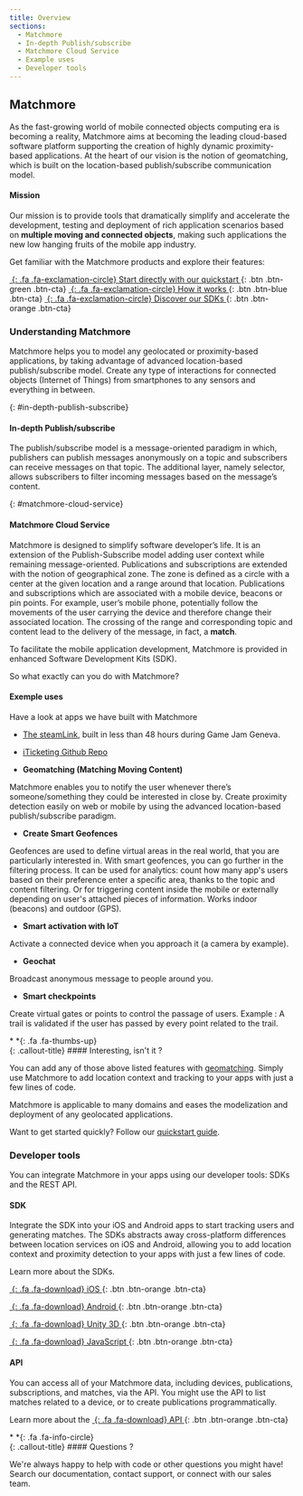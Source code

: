 ```yaml
---
title: Overview
sections:
  - Matchmore
  - In-depth Publish/subscribe
  - Matchmore Cloud Service
  - Example uses
  - Developer tools
---
```


## Matchmore
As the fast-growing world of mobile connected objects computing era is becoming a reality, Matchmore aims at becoming the leading cloud-based software platform supporting the creation of highly dynamic proximity-based applications. At the heart of our vision is the notion of geomatching, which is built on the location-based publish/subscribe communication model.

#### Mission

Our mission is to provide tools that dramatically simplify and accelerate the development, testing and deployment of rich application scenarios based on **multiple moving and connected objects**, making such applications the new low hanging fruits of the mobile app industry.

Get familiar with the Matchmore products and explore their features:

[*&nbsp;*{: .fa .fa-exclamation-circle} Start directly with our quickstart ](#quickstart){: .btn .btn-green .btn-cta}
[*&nbsp;*{: .fa .fa-exclamation-circle} How it works                       ](#how-it-works){: .btn .btn-blue .btn-cta}
[*&nbsp;*{: .fa .fa-exclamation-circle} Discover our SDKs                   ](#sdks-integration-configuration){: .btn .btn-orange .btn-cta}

### Understanding Matchmore
Matchmore helps you to model any geolocated or proximity-based applications, by taking advantage of advanced location-based publish/subscribe model. Create any type of interactions for connected objects (Internet of Things) from smartphones to any sensors and everything in between.

{: #in-depth-publish-subscribe}
#### In-depth Publish/subscribe

The publish/subscribe model is a message-oriented paradigm in which, publishers can publish messages anonymously on a topic and subscribers can receive messages on that topic. The additional layer, namely selector, allows subscribers to filter incoming messages based on the message’s content.

{: #matchmore-cloud-service}
#### Matchmore Cloud Service
Matchmore is designed to simplify software developer’s life. It is an extension of the Publish-Subscribe model adding user context while remaining message-oriented. Publications and subscriptions are extended with the notion of geographical zone. The zone is defined as a circle with a center at the given location and a range around that location.
Publications and subscriptions which are associated with a mobile device, beacons or pin points. For example, user’s mobile phone, potentially follow the movements of the user carrying the device and therefore change their associated location. The crossing of the range and corresponding topic and content lead to the delivery of the message, in fact, a **match**.

To facilitate the mobile application development, Matchmore is provided in enhanced Software Development Kits (SDK).

So what exactly can you do with Matchmore?

#### Exemple uses

Have a look at apps we have built with Matchmore

* [The steamLink](https://itunes.apple.com/us/app/the-steamlink/id1341462059?l=fr&ls=1&mt=8), built in less than 48 hours during Game Jam Geneva.

* [iTicketing Github Repo](https://github.com/matchmore/ios-ticketing-app)

* **Geomatching (Matching Moving Content)**

Matchmore enables you to notify the user whenever there’s someone/something they could be interested in close by. Create proximity detection easily on web or mobile by using the advanced location-based publish/subscribe paradigm.

* **Create Smart Geofences**

Geofences are used to define virtual areas in the real world, that you are particularly interested in.
With smart geofences, you can go further in the filtering process. It can be used for analytics: count how many app's users based on their preference enter a specific area, thanks to the topic and content filtering. Or for triggering content inside the mobile or externally depending on user's attached pieces of information. Works indoor (beacons) and outdoor (GPS).

* **Smart activation with IoT**

Activate a connected device when you approach it (a camera by example).

* **Geochat**

Broadcast anonymous message to people around you.

* **Smart checkpoints**

Create virtual gates or points to control the passage of users. Example : A trail is validated if the user has passed by every point related to the trail.

<div class="callout-block callout-success"><div class="icon-holder">*&nbsp;*{: .fa .fa-thumbs-up}
</div><div class="content">
{: .callout-title}
#### Interesting, isn't it ?

You can add any of those above listed features with [geomatching](#geomatching). Simply use Matchmore to add location context and tracking to your apps with just a few lines of code.

Matchmore is applicable to many domains and eases the modelization and deployment of any geolocated applications.

Want to get started quickly? Follow our [quickstart guide](#quickstart).

</div></div>

### Developer tools
You can integrate Matchmore in your apps using our developer tools: SDKs and the REST API.

#### SDK
Integrate the SDK into your iOS and Android apps to start tracking users and generating matches. The SDKs abstracts away cross-platform differences between location services on iOS and Android, allowing you to add location context and proximity detection to your apps with just a few lines of code.

Learn more about the SDKs.

<div class="row">
 <div class="col-md-6 col-sm-6 col-xs-12">

[*&nbsp;*{: .fa .fa-download}           iOS         ](#ios){: .btn .btn-orange .btn-cta}

 </div>
 <div class="col-md-6 col-sm-6 col-xs-12">

[*&nbsp;*{: .fa .fa-download}           Android     ](#android){: .btn .btn-orange .btn-cta}

 </div>
 <div class="col-md-6 col-sm-6 col-xs-12">

[*&nbsp;*{: .fa .fa-download}           Unity 3D    ](#unity-3d){: .btn .btn-orange .btn-cta}

 </div>
 <div class="col-md-6 col-sm-6 col-xs-12">

[*&nbsp;*{: .fa .fa-download}           JavaScript  ](#javascript){: .btn .btn-orange .btn-cta}

 </div>
</div>

#### API
You can access all of your Matchmore data, including devices, publications, subscriptions, and matches, via the API. You might use the API to list matches related to a device, or to create publications programmatically.

Learn more about the [*&nbsp;*{: .fa .fa-download}           API ](https://matchmore.io/documentation/api){: .btn .btn-orange .btn-cta}

<div class="callout-block callout-info"><div class="icon-holder">*&nbsp;*{: .fa .fa-info-circle}
</div><div class="content">
{: .callout-title}
#### Questions ?

We're always happy to help with code or other questions you might have! Search our documentation, contact support, or connect with our sales team.

</div></div>
